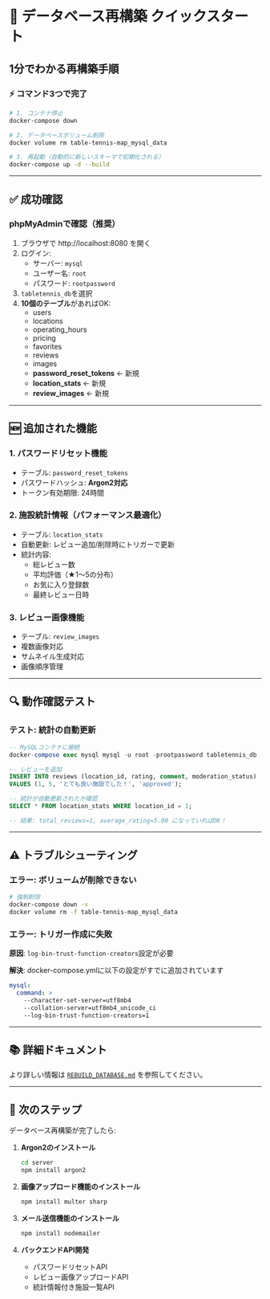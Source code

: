 # 🚀 データベース再構築 クイックスタート

## 1分でわかる再構築手順

### ⚡ コマンド3つで完了

```bash
# 1. コンテナ停止
docker-compose down

# 2. データベースボリューム削除
docker volume rm table-tennis-map_mysql_data

# 3. 再起動（自動的に新しいスキーマで初期化される）
docker-compose up -d --build
```

---

## ✅ 成功確認

### phpMyAdminで確認（推奨）

1. ブラウザで http://localhost:8080 を開く
2. ログイン:
   - サーバー: `mysql`
   - ユーザー名: `root`
   - パスワード: `rootpassword`
3. `tabletennis_db`を選択
4. **10個のテーブル**があればOK:
   - users
   - locations
   - operating_hours
   - pricing
   - favorites
   - reviews
   - images
   - **password_reset_tokens** ← 新規
   - **location_stats** ← 新規
   - **review_images** ← 新規

---

## 🆕 追加された機能

### 1. パスワードリセット機能
- テーブル: `password_reset_tokens`
- パスワードハッシュ: **Argon2対応**
- トークン有効期限: 24時間

### 2. 施設統計情報（パフォーマンス最適化）
- テーブル: `location_stats`
- 自動更新: レビュー追加/削除時にトリガーで更新
- 統計内容:
  - 総レビュー数
  - 平均評価（★1〜5の分布）
  - お気に入り登録数
  - 最終レビュー日時

### 3. レビュー画像機能
- テーブル: `review_images`
- 複数画像対応
- サムネイル生成対応
- 画像順序管理

---

## 🔍 動作確認テスト

### テスト: 統計の自動更新

```sql
-- MySQLコンテナに接続
docker-compose exec mysql mysql -u root -prootpassword tabletennis_db

-- レビューを追加
INSERT INTO reviews (location_id, rating, comment, moderation_status)
VALUES (1, 5, 'とても良い施設でした！', 'approved');

-- 統計が自動更新されたか確認
SELECT * FROM location_stats WHERE location_id = 1;

-- 結果: total_reviews=1, average_rating=5.00 になっていればOK！
```

---

## ⚠️ トラブルシューティング

### エラー: ボリュームが削除できない

```bash
# 強制削除
docker-compose down -v
docker volume rm -f table-tennis-map_mysql_data
```

### エラー: トリガー作成に失敗

**原因**: `log-bin-trust-function-creators`設定が必要

**解決**: docker-compose.ymlに以下の設定がすでに追加されています
```yaml
mysql:
  command: >
    --character-set-server=utf8mb4
    --collation-server=utf8mb4_unicode_ci
    --log-bin-trust-function-creators=1
```

---

## 📚 詳細ドキュメント

より詳しい情報は [`REBUILD_DATABASE.md`](./REBUILD_DATABASE.md) を参照してください。

---

## 🎯 次のステップ

データベース再構築が完了したら:

1. **Argon2のインストール**
   ```bash
   cd server
   npm install argon2
   ```

2. **画像アップロード機能のインストール**
   ```bash
   npm install multer sharp
   ```

3. **メール送信機能のインストール**
   ```bash
   npm install nodemailer
   ```

4. **バックエンドAPI開発**
   - パスワードリセットAPI
   - レビュー画像アップロードAPI
   - 統計情報付き施設一覧API